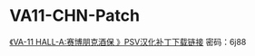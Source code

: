 # VA11-CHN-Patch

[《VA-11 HALL-A:赛博朋克酒保 》PSV汉化补丁下载链接](https://pan.baidu.com/s/1sZmBOZXaLYwlgwLRMA3kGw)
密码：6j88
